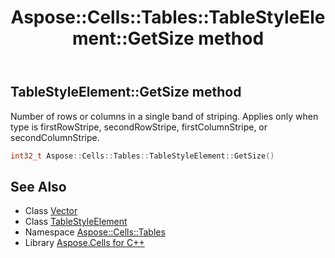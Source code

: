 ﻿---
title: Aspose::Cells::Tables::TableStyleElement::GetSize method
linktitle: GetSize
second_title: Aspose.Cells for C++ API Reference
description: 'Aspose::Cells::Tables::TableStyleElement::GetSize method. Number of rows or columns in a single band of striping. Applies only when type is firstRowStripe, secondRowStripe, firstColumnStripe, or secondColumnStripe in C++.'
type: docs
weight: 600
url: /cpp/aspose.cells.tables/tablestyleelement/getsize/
---
## TableStyleElement::GetSize method


Number of rows or columns in a single band of striping. Applies only when type is firstRowStripe, secondRowStripe, firstColumnStripe, or secondColumnStripe.

```cpp
int32_t Aspose::Cells::Tables::TableStyleElement::GetSize()
```

## See Also

* Class [Vector](../../../aspose.cells/vector/)
* Class [TableStyleElement](../)
* Namespace [Aspose::Cells::Tables](../../)
* Library [Aspose.Cells for C++](../../../)
